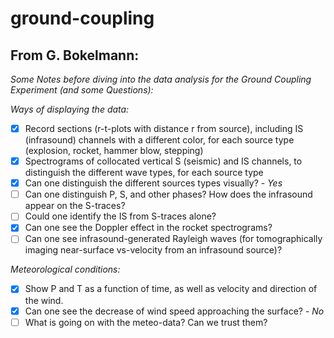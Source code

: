 # ground-coupling

## From G. Bokelmann:

_Some Notes before diving into the data analysis for the Ground Coupling Experiment (and some Questions):_

*Ways of displaying the data:*
- [x] Record sections (r-t-plots with distance r from source), including IS (infrasound) channels with a different color, for each source type (explosion, rocket, hammer blow, stepping)
- [x] Spectrograms of collocated vertical S (seismic) and IS channels, to distinguish the different wave types, for each source type
- [x] Can one distinguish the different sources types visually? - *Yes*
- [ ] Can one distinguish P, S, and other phases? How does the infrasound appear on the S-traces?
- [ ] Could one identify the IS from S-traces alone?
- [x] Can one see the Doppler effect in the rocket spectrograms?
- [ ] Can one see infrasound-generated Rayleigh waves (for tomographically imaging near-surface vs-velocity from an infrasound source)?

*Meteorological conditions:*
- [x] Show P and T as a function of time, as well as velocity and direction of the wind.
- [x] Can one see the decrease of wind speed approaching the surface? - *No*
- [ ] What is going on with the meteo-data? Can we trust them?
